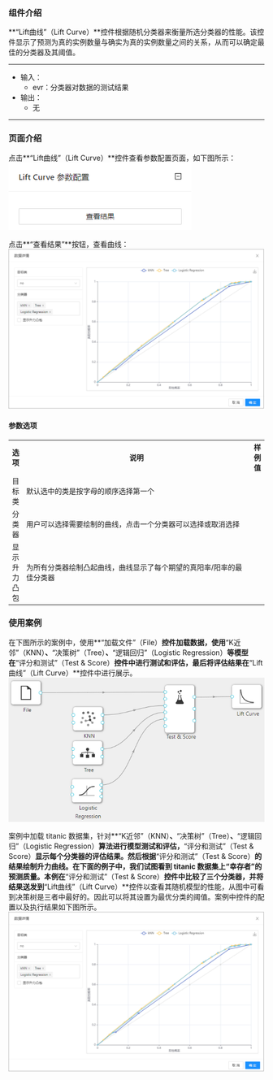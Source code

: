 ### 组件介绍
**“Lift曲线”（Lift Curve）**控件根据随机分类器来衡量所选分类器的性能。该控件显示了预测为真的实例数量与确实为真的实例数量之间的关系，从而可以确定最佳的分类器及其阈值。

<hr/>

- 输入：
  - evr：分类器对数据的测试结果
- 输出：
  - 无

<hr/>


### 页面介绍
点击**“Lift曲线”（Lift Curve）**控件查看参数配置页面，如下图所示：  
![param](/img/aistudio/evaluate/lift-curve/param.png)

点击**“查看结果”**按钮，查看曲线：
![visualization](/img/aistudio/evaluate/lift-curve/visualization.png)

#### 参数选项
<table>
  <tr>
    <th>选项</th>
    <th width="650">说明</th>
    <th>样例值</th>
  </tr>
  <tr>
      <td>目标类</td> 
      <td>
      默认选中的类是按字母的顺序选择第一个
      </td> 
      <td></td>
  </tr>
  <tr>
      <td>分类器</td> 
      <td>
      用户可以选择需要绘制的曲线，点击一个分类器可以选择或取消选择
      </td> 
      <td></td>
  </tr>
  <tr>
      <td>显示升力凸包</td> 
      <td>
      为所有分类器绘制凸起曲线，曲线显示了每个期望的真阳率/阳率的最佳分类器
      </td> 
      <td></td>
  </tr>
</table>

### 使用案例
在下图所示的案例中，使用**“加载文件”（File）**控件加载数据，使用**“K近邻”（KNN）**、**“决策树”（Tree）**、**“逻辑回归”（Logistic Regression）**等模型在**“评分和测试”（Test & Score）**控件中进行测试和评估，最后将评估结果在**“Lift曲线”（Lift Curve）**控件中进行展示。   
![workflow](/img/aistudio/evaluate/lift-curve/workflow.png)

案例中加载 titanic 数据集，针对**“K近邻”（KNN）**、**“决策树”（Tree）**、**“逻辑回归”（Logistic Regression）**算法进行模型测试和评估，**“评分和测试”（Test & Score）**显示每个分类器的评估结果。然后根据**“评分和测试”（Test & Score）**的结果绘制升力曲线。在下面的例子中，我们试图看到 titanic 数据集上“幸存者”的预测质量。本例在**“评分和测试”（Test & Score）**控件中比较了三个分类器，并将结果送发到**“Lift曲线”（Lift Curve）**控件以查看其随机模型的性能，从图中可看到决策树是三者中最好的。因此可以将其设置为最优分类的阈值。案例中控件的配置以及执行结果如下图所示。   
![workflow-result](/img/aistudio/evaluate/lift-curve/workflow-result.png)